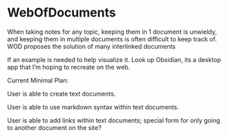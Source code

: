 # WebOfDocuments
When taking notes for any topic, keeping them in 1 document is unwieldy, and keeping them in multiple documents is often difficult to keep track of. WOD proposes the solution of many interlinked documents

If an example is needed to help visualize it. Look up Obsidian, its a desktop app that I’m hoping to recreate on the web.

Current Minimal Plan:

User is able to create text documents.

User is able to use markdown syntax within text documents.

User is able to add links within text documents; special form for only going to another document on the site?
